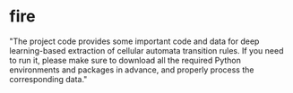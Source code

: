 # fire
"The project code provides some important code and data for deep learning-based extraction of cellular automata transition rules. If you need to run it, please make sure to download all the required Python environments and packages in advance, and properly process the corresponding data."
